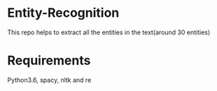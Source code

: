 # Entity-Recognition

This repo helps to extract all the entities in the text(around 30 entities)

# Requirements

Python3.6,
spacy,
nltk and
re
